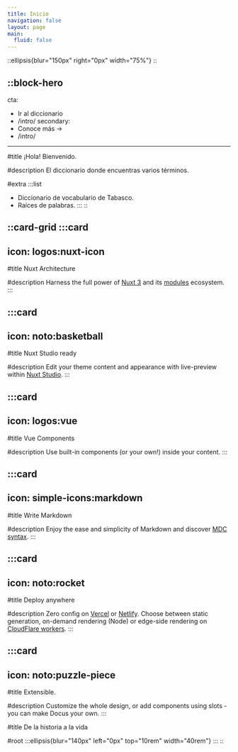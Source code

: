 ```yaml
---
title: Inicio
navigation: false
layout: page
main:
  fluid: false
---
```


::ellipsis{blur="150px" right="0px" width="75%"}
::

::block-hero
---
cta:
  - Ir al diccionario
  - /intro/
secondary:
  - Conoce más →
  - /intro/
---
#title
¡Hola! Bienvenido.

#description
El diccionario donde encuentras varios términos.

#extra
  :::list
  - Diccionario de vocabulario de Tabasco.
  - Raíces de palabras.
  :::
::

::card-grid
  :::card
  ---
  icon: logos:nuxt-icon
  ---
  #title
  Nuxt Architecture
  
  #description
  Harness the full power of [Nuxt 3](https://v3.nuxtjs.org) and its [modules](https://modules.nuxtjs.org) ecosystem.
  :::

  :::card
  ---
  icon: noto:basketball
  ---
  #title
  Nuxt Studio ready
  
  #description
  Edit your theme content and appearance with live-preview within [Nuxt Studio](https://nuxt.studio).
  :::

  :::card
  ---
  icon: logos:vue
  ---
  #title
  Vue Components
  
  #description
  Use built-in components (or your own!) inside your content.
  :::

  :::card
  ---
  icon: simple-icons:markdown
  ---
  #title
  Write Markdown
  
  #description
  Enjoy the ease and simplicity of Markdown and discover [MDC syntax](https://content.nuxtjs.org/guide/writing/mdc).
  :::

  :::card
  ---
  icon: noto:rocket
  ---
  #title
  Deploy anywhere
  
  #description
  Zero config on [Vercel](https://vercel.com) or [Netlify](https://netlify.com). Choose between static generation, on-demand rendering (Node) or edge-side rendering on [CloudFlare workers](https://workers.cloudflare.com).
  :::

  :::card
  ---
  icon: noto:puzzle-piece
  ---
  #title
  Extensible.
  
  #description
  Customize the whole design, or add components using slots - you can make Docus your own.
  :::

#title
De la historia a la vida

#root
  :::ellipsis{blur="140px" left="0px" top="10rem" width="40rem"}
  :::
::
